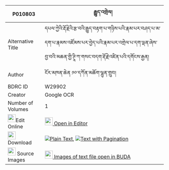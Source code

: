 |P010803|རྒྱུད་འགྲེལ། 
| --- | --- 
|Alternative Title |དཔལ་ཀྱེའི་རྡོ་རྗེའི་རྩ་བའི་རྒྱུད་བརྟག་པ་གཉིས་པའི་རྣམ་པར་བཤད་པ་མ་དག་པ་རྣམས་འཛོམས་པར་བྱེད་པའི་རྣམ་པར་འགྲེལ་པ་དག་ལྡན་ཞེས་བྱ་བའི་མཆན་གྱི་ཊཱི་ཀ་གསང་བདག་རྡོ་རྗེ་འཛིན་པའི་དགོངས་རྒྱན།
|Author| ངོར་མཁན་ཆེན ༡༠་དཀོན་མཆོག་ལྷུན་གྲུབ།
|BDRC ID | W29902
|Creator | Google OCR
|Number of Volumes| 1
|<img width="25" src="https://img.icons8.com/color/25/000000/edit-property.png">Edit Online| [<img width="25" src="https://avatars.githubusercontent.com/u/45091458?s=200&v=4"> Open in Editor](http://editor.openpecha.org/P010803)
|<img width="25" src="https://img.icons8.com/fluent/48/000000/download-2.png"/>  Download | [![](https://img.icons8.com/color/20/000000/txt.png)Plain Text](https://github.com/Openpecha/P010803/releases/download/v1/gyu_drel_plain_P010803.zip), [![](https://img.icons8.com/color/20/000000/txt.png)Text with Pagination](https://github.com/Openpecha/P010803/releases/download/v1/gyu_drel_pages_P010803.zip)
|<img width="25" src="https://img.icons8.com/plasticine/100/000000/pictures-folder.png"/>  Source Images | [<img width="25" src="https://library.bdrc.io/icons/BUDA-small.svg"> Images of text file open in BUDA](https://library.bdrc.io/show/bdr:W29902)